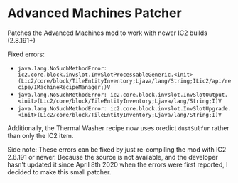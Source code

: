 # Advanced Machines Patcher
Patches the Advanced Machines mod to work with newer IC2 builds (2.8.191+)

Fixed errors:
- `java.lang.NoSuchMethodError: ic2.core.block.invslot.InvSlotProcessableGeneric.<init>(Lic2/core/block/TileEntityInventory;Ljava/lang/String;ILic2/api/recipe/IMachineRecipeManager;)V`
- `java.lang.NoSuchMethodError: ic2.core.block.invslot.InvSlotOutput.<init>(Lic2/core/block/TileEntityInventory;Ljava/lang/String;I)V`
- `java.lang.NoSuchMethodError: ic2.core.block.invslot.InvSlotUpgrade.<init>(Lic2/core/block/TileEntityInventory;Ljava/lang/String;I)V`

Additionally, the Thermal Washer recipe now uses oredict `dustSulfur` rather than only the IC2 item.

Side note: These errors can be fixed by just re-compiling the mod with IC2 2.8.191 or newer. Because the source is not available, and the developer hasn't updated it since April 8th 2020 when the errors were first reported, I decided to make this small patcher.
